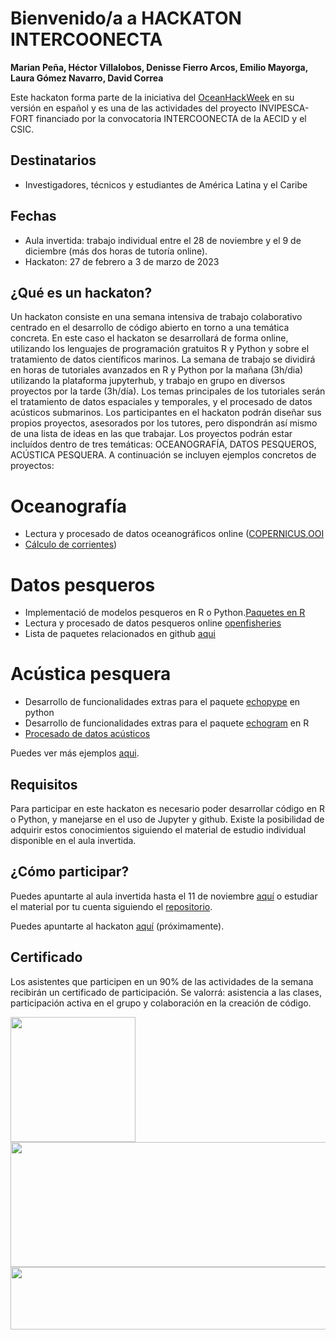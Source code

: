 # Bienvenido/a a HACKATON INTERCOONECTA
**Marian Peña, Héctor Villalobos, Denisse Fierro Arcos, Emilio Mayorga, Laura Gómez Navarro, David Correa** 


Este hackaton forma parte de la iniciativa del [OceanHackWeek](https://oceanhackweek.github.io/) en su versión en español y es una de las actividades del proyecto INVIPESCA-FORT financiado por la convocatoria INTERCOONECTA de la AECID y el CSIC. 

## Destinatarios
- Investigadores, técnicos y estudiantes de América Latina y el Caribe

## Fechas
- Aula invertida: trabajo individual entre el 28 de noviembre y el 9 de diciembre (más dos horas de tutoría online).
- Hackaton: 27 de febrero a 3 de marzo de 2023

## ¿Qué es un hackaton?
Un hackaton consiste en una semana intensiva de trabajo colaborativo centrado en el desarrollo de código abierto en torno a una temática concreta. En este caso el hackaton se desarrollará de forma online, utilizando los lenguajes de programación gratuitos R y Python y sobre el tratamiento de datos científicos marinos. La semana de trabajo se dividirá en horas de tutoriales avanzados en R y Python por la mañana (3h/dia) utilizando la plataforma jupyterhub, y trabajo en grupo en diversos proyectos por la tarde (3h/día). Los temas principales de los tutoriales serán el tratamiento de datos espaciales y temporales, y el procesado de datos acústicos submarinos. Los participantes en el hackaton podrán diseñar sus propios proyectos, asesorados por los tutores, pero dispondrán así mismo de una lista de ideas en las que trabajar. Los proyectos podrán estar incluídos dentro de tres temáticas: OCEANOGRAFÍA, DATOS PESQUEROS, ACÚSTICA PESQUERA. A continuación se incluyen ejemplos concretos de proyectos:

# Oceanografía
- Lectura y procesado de datos oceanográficos online ([COPERNICUS](https://help.marine.copernicus.eu/en/articles/4854800-how-to-manipulate-copernicus-marine-data-using-python),[OOI](https://github.com/oceanhackweek/ohw18_omlet)
- [Cálculo de corrientes](https://github.com/oceanhackweek/ohw21-proj-deep-currents/blob/main/notebooks/data_analysis.ipynb))
# Datos pesqueros
- Implementació de modelos pesqueros en R o Python.[Paquetes en R](https://sfg-ucsb.github.io/fishery-manageR/wrapping-up.html#r-packages-for-fishery-analysis)
- Lectura y procesado de datos pesqueros online [openfisheries](https://github.com/ropensci/rfisheries)
- Lista de paquetes relacionados en github [aqui](https://github.com/topics/fisheries)


# Acústica pesquera
- Desarrollo de funcionalidades extras para el paquete [echopype](https://github.com/oceanhackweek/ohw18_echopype) en python
- Desarrollo de funcionalidades extras para el paquete [echogram](https://cran.r-project.org/web/packages/echogram/index.html) en R
- [Procesado de datos acústicos](https://github.com/oceanhackweek/ohw21-proj-bioacoustics)

Puedes ver más ejemplos [aqui](https://oceanhackweek.org/ohw-resources/projects/projectlist/).

## Requisitos
Para participar en este hackaton es necesario poder desarrollar código en R o Python, y manejarse en el uso de Jupyter y github. Existe la posibilidad de adquirir estos conocimientos siguiendo el material de estudio individual disponible en el aula invertida. 

## ¿Cómo participar?
Puedes apuntarte al aula invertida hasta el 11 de noviembre [aquí](https://intercoonecta.aecid.es/programaci%C3%B3n-de-actividades/introducci-n-al-uso-de-software-de-c-digo-abierto-aplicado-al-an-lisis-de-datos-oceanogr-ficos-y-gesti-n-pesquera) o estudiar el material por tu cuenta siguiendo el [repositorio](https://github.com/Intercoonecta/Aula-invertida).

Puedes apuntarte al hackaton [aquí](https://intercoonecta.aecid.es/programaci%C3%B3n-de-actividades/hackaton-en-ciencia-marina-en-espa-ol) (próximamente).

## Certificado
Los asistentes que participen en un 90% de las actividades de la semana recibirán un certificado de participación. Se valorrá: asistencia a las clases, participación activa en el grupo y colaboración en la creación de código.

<img     style="float: left;" src="https://user-images.githubusercontent.com/1233089/202459284-869a4fa1-3565-4a4d-8514-88d6b973fdce.png" width="200" height="200"> 
<img     style="float: left;" src="https://user-images.githubusercontent.com/1233089/195077108-5636a1c3-4de0-4df5-9118-9e9bb9beb1c9.png" width="600" height="200"> 

<img     style="float: right;" src="https://user-images.githubusercontent.com/1233089/196215480-6d175c9b-2291-4627-832f-56c76e9b5ff5.png" width="800" height="100">


